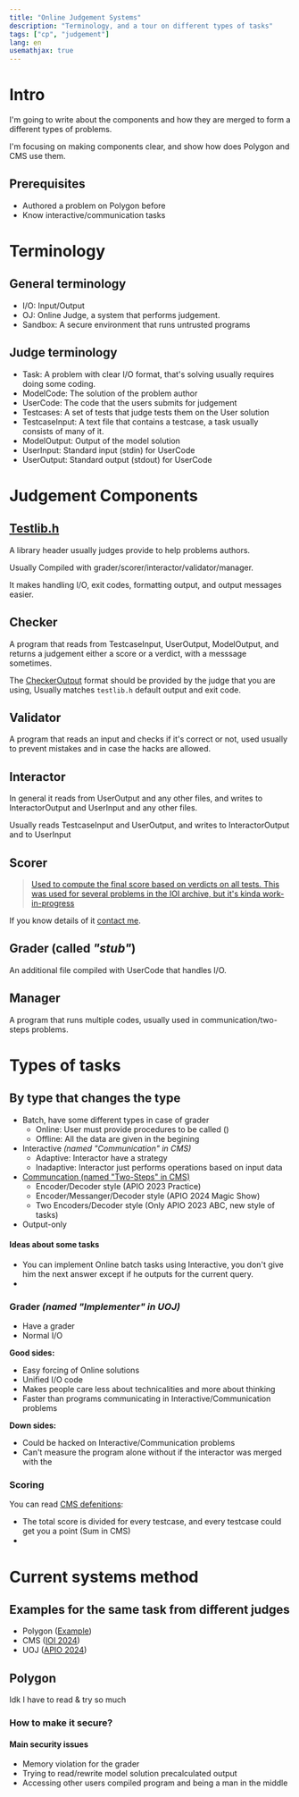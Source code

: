 ```yaml
---
title: "Online Judgement Systems"
description: "Terminology, and a tour on different types of tasks"
tags: ["cp", "judgement"]
lang: en
usemathjax: true
---
```


# Intro
I'm going to write about the components and how they are merged to form a different types of problems.

I'm focusing on making components clear, and show how does Polygon and CMS use them.

## Prerequisites
- Authored a problem on Polygon before
- Know interactive/communication tasks
<!-- - [Prefered] Know [IOI 2024 message](https://oj.uz/problem/view/IOI24_message), will be used in examples -->

# Terminology
## General terminology
- I/O: Input/Output
- OJ: Online Judge, a system that performs judgement.
- Sandbox: A secure environment that runs untrusted programs

## Judge terminology
- Task: A problem with clear I/O format, that's solving usually requires doing some coding.
- ModelCode: The solution of the problem author
- UserCode: The code that the users submits for judgement 
- Testcases: A set of tests that judge tests them on the User solution
- TestcaseInput: A text file that contains a testcase, a task usually consists of many of it.
- ModelOutput: Output of the model solution
- UserInput: Standard input (stdin) for UserCode
- UserOutput: Standard output (stdout) for UserCode

# Judgement Components

## [Testlib.h](https://github.com/MikeMirzayanov/testlib)
A library header usually judges provide to help problems authors.

Usually Compiled with grader/scorer/interactor/validator/manager.

It makes handling I/O, exit codes, formatting output, and output messages easier.

## Checker
A program that reads from TestcaseInput, UserOutput, ModelOutput, and returns a judgement either a score or a verdict, with a messsage sometimes.

The <u>CheckerOutput</u> format should be provided by the judge that you are using, Usually matches `testlib.h` default output and exit code.

## Validator
A program that reads an input and checks if it's correct or not, used usually to prevent mistakes and in case the hacks are allowed.

## Interactor
In general it reads from UserOutput and any other files, and writes to InteractorOutput and UserInput and any other files.

Usually reads TestcaseInput and UserOutput, and writes to InteractorOutput and to UserInput

## Scorer
> [Used to compute the final score based on verdicts on all tests. This was used for several problems in the IOI archive, but it's kinda work-in-progress](https://codeforces.com/blog/entry/104869?#comment-931781)

If you know details of it [contact me](me@muaath.dev).

## Grader (called _"stub"_)
An additional file compiled with UserCode that handles I/O.

## Manager
A program that runs multiple codes, usually used in communication/two-steps problems.

# Types of tasks

## By type that changes the type
- Batch, have some different types in case of grader
  - Online: User must provide procedures to be called ()
  - Offline: All the data are given in the begining
- Interactive _(named "Communication" in CMS)_
  - Adaptive: Interactor have a strategy
  - Inadaptive: Interactor just performs operations based on input data
- [Communcation (named "Two-Steps" in CMS)](https://muaath.dev/blog/communication_tasks)
  - Encoder/Decoder style (APIO 2023 Practice)
  - Encoder/Messanger/Decoder style (APIO 2024 Magic Show)
  - Two Encoders/Decoder style (Only APIO 2023 ABC, new style of tasks)
- Output-only

#### Ideas about some tasks
- You can implement Online batch tasks using Interactive, you don't give him the next answer except if he outputs for the current query.
- 

### Grader _(named "Implementer" in UOJ)_
- Have a grader
- Normal I/O
 
**Good sides:**
- Easy forcing of Online solutions
- Unified I/O code
- Makes people care less about technicalities and more about thinking
- Faster than programs communicating in Interactive/Communication problems

**Down sides:**
- Could be hacked on Interactive/Communication problems
- Can't measure the program alone without  if the interactor was merged with the 

### Scoring
You can read [CMS defenitions](https://cms.readthedocs.io/en/v1.5/Score%20types.html):
- The total score is divided for every testcase, and every testcase could get you a point (Sum in CMS)
- 


# Current systems method

## Examples for the same task from different judges
- Polygon ([Example]())
- CMS ([IOI 2024](https://github.com/ioi-2024/tasks))
- UOJ ([APIO 2024](https://github.com/APIO-2024/apio2024_tasks))

## Polygon
Idk I have to read & try so much

### How to make it secure?
#### Main security issues
- Memory violation for the grader
- Trying to read/rewrite model solution precalculated output
- Accessing other users compiled program and being a man in the middle

### 
